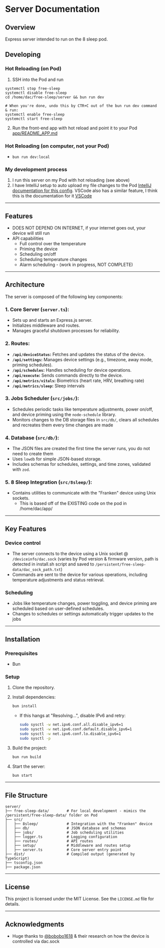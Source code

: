 # Server Documentation

## Overview

Express server intended to run on the 8 sleep pod.

## Developing

### Hot Reloading (on Pod)

1. SSH into the Pod and run

```
systemctl stop free-sleep
systemctl disable free-sleep
cd /home/dac/free-sleep/server && bun run dev

# When you're done, undo this by CTR+C out of the bun run dev command & run:
systemctl enable free-sleep
systemctl start free-sleep
```

2. Run the front-end app with hot reload and point it to your Pod [app/README_APP.md](../app/README_APP.md#Developing)

### Hot Reloading (on computer, not your Pod)

- `bun run dev:local`

### My development process

1. I run this server on my Pod with hot reloading (see above)
1. I have IntelliJ setup to auto upload my file changes to the Pod [IntelliJ documentation for this config](https://www.jetbrains.com/help/idea/tutorial-deployment-in-product.html#downloading).
VSCode also has a similar feature, I think this is the documentation for it [VSCode](https://code.visualstudio.com/docs/remote/ssh)

---

## Features

- DOES NOT DEPEND ON INTERNET, if your internet goes out, your device will still run
- API capabilities
  - Full control over the temperature
  - Priming the device
  - Scheduling on/off
  - Scheduling temperature changes
  - Alarm scheduling - (work in progress, NOT COMPLETE)

---

## Architecture

The server is composed of the following key components:

### 1. **Core Server (`server.ts`):**

- Sets up and starts an Express.js server.
- Initializes middleware and routes.
- Manages graceful shutdown processes for reliability.

### 2. **Routes:**

- **`/api/deviceStatus`:** Fetches and updates the status of the device.
- **`/api/settings`:** Manages device settings (e.g., timezone, away mode, priming schedules).
- **`/api/schedules`:** Handles scheduling for device operations.
- **`/api/execute`:** Sends commands directly to the device.
- **`/api/metrics/vitals`:** Biometrics (heart rate, HRV, breathing rate)
- **`/api/metrics/sleep`:** Sleep intervals

### 3. **Jobs Scheduler (`src/jobs/`):**

- Schedules periodic tasks like temperature adjustments, power on/off, and device priming using the `node-schedule` library.
- Monitors changes to the DB storage files in `src/db/`, clears all schedules and recreates them every time changes are made

### 4. **Database (`src/db/`):**

- The JSON files are created the first time the server runs, you do not need to create them
- Uses `lowdb` for simple JSON-based storage.
- Includes schemas for schedules, settings, and time zones, validated with `zod`.

### 5. **8 Sleep Integration (`src/8sleep/`):**

- Contains utilities to communicate with the "Franken" device using Unix sockets.
  - This is based off of the EXISTING code on the pod in /home/dac/app/

---

## Key Features

### Device control

- The server connects to the device using a Unix socket @ `/deviceinfo/dac.sock` (varies by Pod version & firmware version, path is detected in install.sh script and saved to `/persistent/free-sleep-data/dac_sock_path.txt`)
- Commands are sent to the device for various operations, including temperature adjustments and status retrieval.

### Scheduling

- Jobs like temperature changes, power toggling, and device priming are scheduled based on user-defined schedules.
- Changes to schedules or settings automatically trigger updates to the jobs

---

## Installation

### Prerequisites

- Bun

### Setup

1. Clone the repository.
2. Install dependencies:

   ```bash
   bun install
   ```

   - If this hangs at "Resolving...", disable IPv6 and retry:

     ```bash
     sudo sysctl -w net.ipv6.conf.all.disable_ipv6=1
     sudo sysctl -w net.ipv6.conf.default.disable_ipv6=1
     sudo sysctl -w net.ipv6.conf.lo.disable_ipv6=1
     sudo sysctl -p
     ```

3. Build the project:

   ```bash
   bun run build
   ```

4. Start the server:

   ```bash
   bun start
   ```

---

## File Structure

```
server/
├── free-sleep-data/        # For local development - mimics the /persistent/free-sleep-data/ folder on Pod
├── src/
│   ├── 8sleep/             # Integration with the "Franken" device
│   ├── db/                 # JSON database and schemas
│   ├── jobs/               # Job scheduling utilities
│   ├── logger.ts           # Logging configuration
│   ├── routes/             # API routes
│   ├── setup/              # Middleware and routes setup
│   ├── server.ts           # Core server entry point
├── dist/                   # Compiled output (generated by TypeScript)
├── tsconfig.json
├── package.json
```

---

## License

This project is licensed under the MIT License. See the `LICENSE.md` file for details.

---

## Acknowledgments

- Huge thanks to [@bobobo1618](https://github.com/bobobo1618) & their research on how the device is controlled via dac.sock
